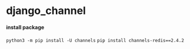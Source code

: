 # django_channel

#### install package
```python3 -m pip install -U channels```
```pip install channels-redis==2.4.2```
